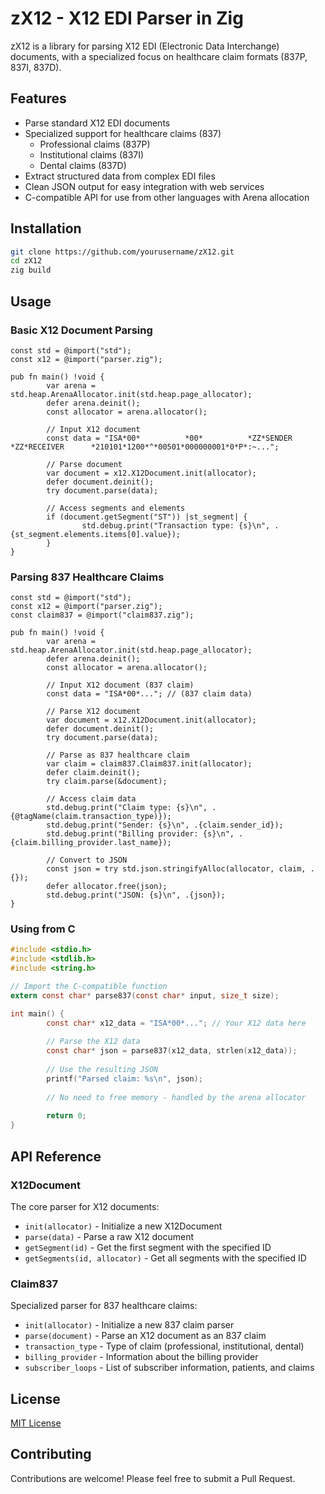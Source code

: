 # zX12 - X12 EDI Parser in Zig

zX12 is a library for parsing X12 EDI (Electronic Data Interchange) documents, with a specialized focus on healthcare claim formats (837P, 837I, 837D). 
## Features

- Parse standard X12 EDI documents
- Specialized support for healthcare claims (837)
    - Professional claims (837P)
    - Institutional claims (837I)
    - Dental claims (837D)
- Extract structured data from complex EDI files
- Clean JSON output for easy integration with web services
- C-compatible API for use from other languages with Arena allocation
## Installation

```bash
git clone https://github.com/yourusername/zX12.git
cd zX12
zig build
```

## Usage

### Basic X12 Document Parsing

```zig
const std = @import("std");
const x12 = @import("parser.zig");

pub fn main() !void {
        var arena = std.heap.ArenaAllocator.init(std.heap.page_allocator);
        defer arena.deinit();
        const allocator = arena.allocator();

        // Input X12 document
        const data = "ISA*00*          *00*          *ZZ*SENDER         *ZZ*RECEIVER      *210101*1200*^*00501*000000001*0*P*:~...";

        // Parse document
        var document = x12.X12Document.init(allocator);
        defer document.deinit();
        try document.parse(data);

        // Access segments and elements
        if (document.getSegment("ST")) |st_segment| {
                std.debug.print("Transaction type: {s}\n", .{st_segment.elements.items[0].value});
        }
}
```

### Parsing 837 Healthcare Claims

```zig
const std = @import("std");
const x12 = @import("parser.zig");
const claim837 = @import("claim837.zig");

pub fn main() !void {
        var arena = std.heap.ArenaAllocator.init(std.heap.page_allocator);
        defer arena.deinit();
        const allocator = arena.allocator();

        // Input X12 document (837 claim)
        const data = "ISA*00*..."; // (837 claim data)

        // Parse X12 document
        var document = x12.X12Document.init(allocator);
        defer document.deinit();
        try document.parse(data);

        // Parse as 837 healthcare claim
        var claim = claim837.Claim837.init(allocator);
        defer claim.deinit();
        try claim.parse(&document);

        // Access claim data
        std.debug.print("Claim type: {s}\n", .{@tagName(claim.transaction_type)});
        std.debug.print("Sender: {s}\n", .{claim.sender_id});
        std.debug.print("Billing provider: {s}\n", .{claim.billing_provider.last_name});
        
        // Convert to JSON
        const json = try std.json.stringifyAlloc(allocator, claim, .{});
        defer allocator.free(json);
        std.debug.print("JSON: {s}\n", .{json});
}
```

### Using from C

```c
#include <stdio.h>
#include <stdlib.h>
#include <string.h>

// Import the C-compatible function
extern const char* parse837(const char* input, size_t size);

int main() {
        const char* x12_data = "ISA*00*..."; // Your X12 data here
        
        // Parse the X12 data
        const char* json = parse837(x12_data, strlen(x12_data));
        
        // Use the resulting JSON
        printf("Parsed claim: %s\n", json);
        
        // No need to free memory - handled by the arena allocator
        
        return 0;
}
```

## API Reference

### X12Document

The core parser for X12 documents:

- `init(allocator)` - Initialize a new X12Document
- `parse(data)` - Parse a raw X12 document
- `getSegment(id)` - Get the first segment with the specified ID
- `getSegments(id, allocator)` - Get all segments with the specified ID

### Claim837

Specialized parser for 837 healthcare claims:

- `init(allocator)` - Initialize a new 837 claim parser
- `parse(document)` - Parse an X12 document as an 837 claim
- `transaction_type` - Type of claim (professional, institutional, dental)
- `billing_provider` - Information about the billing provider
- `subscriber_loops` - List of subscriber information, patients, and claims

## License

[MIT License](https://opensource.org/licenses/MIT)

## Contributing

Contributions are welcome! Please feel free to submit a Pull Request.
